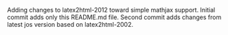 Adding changes to latex2html-2012 toward simple mathjax support.
Initial commit adds only this README.md file.
Second commit adds changes from latest jos version based on latex2html-2002.

